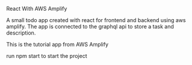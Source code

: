 React With AWS Amplify

A small todo app created with react for frontend and backend using aws amplify. The app is connected to the graphql api to store a task and description. 

This is the tutorial app from AWS Amplify

run npm start to start the project

